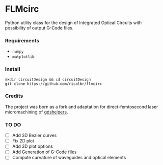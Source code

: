 # FLMcirc

Python utility class for the design of Integrated Optical Circuits with
possibility of output G-Code files.

### Requirements

- `numpy`
- `matplotlib`

### Install

```
mkdir circuitDesign && cd circuitDesign
git clone https://github.com/ricalbr/flmcirc
```

<!-- ### Quick Start -->

### Credits

The project was born as a fork and adaptation for direct-femtosecond laser
micromachining of
[gdshelpers](https://github.com/HelgeGehring/gdshelpers).

### TO DO

- [ ] Add 3D Bezier curves
- [ ] Fix 2D plot
- [ ] Add 3D plot options
- [ ] Add Generation of G-Code files
- [ ] Compute curvature of waveguides and optical elements
